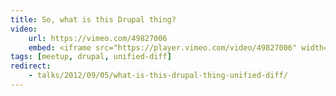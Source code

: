 ```yaml
---
title: So, what is this Drupal thing?
video:
    url: https://vimeo.com/49827006
    embed: <iframe src="https://player.vimeo.com/video/49827006" width="640" height="360" frameborder="0" webkitallowfullscreen mozallowfullscreen allowfullscreen></iframe>
tags: [meetup, drupal, unified-diff]
redirect:
    - talks/2012/09/05/what-is-this-drupal-thing-unified-diff/
---
```

